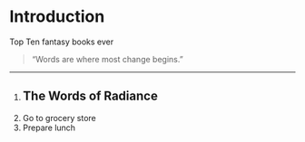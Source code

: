 # Introduction
Top Ten fantasy books ever



> “Words are where most change begins.”
----------
1. ## The Words of Radiance
2. Go to grocery store
3. Prepare lunch
